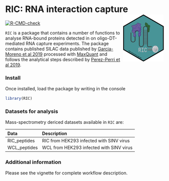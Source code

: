 # RIC: RNA interaction capture <img src="man/figures/RIC_hex.png" align="right" height="150"/>

<!-- badges: start -->
[![R-CMD-check](https://github.com/demar01/RIC/workflows/R-CMD-check/badge.svg)](https://github.com/demar01/RIC/actions)
 <!-- badges: end -->
  
`RIC` is a package that contains a number of functions to analyse RNA-bound proteins detected in on oligo-DT-mediated RNA capture experiments. The package contains published
SILAC data published by [Garcia-Moreno et al 2019](https://www.ncbi.nlm.nih.gov/pmc/articles/PMC6458987/) processed with [MaxQuant](http://www.nature.com/nbt/journal/v26/n12/full/nbt.1511.html)
and follows the analytical steps described by [Perez-Perri et al 2019](https://www.nature.com/articles/s41596-020-00404-1).

### Install

Once installed, load the package by writing in the console

``` r
library(RIC)
```

### Datasets for analysis

Mass-spectrometry dericed datasets available in `RIC` are:

| Data  	|   Description	|
|:---	|:---	|
|  RIC_peptides 	|  RIC from HEK293 infected with SINV virus 	|
|  WCL_peptides	|   WCL from HEK293 infected with SINV virus	|


### Additional information 

Please see the vignette for complete workflow description.

